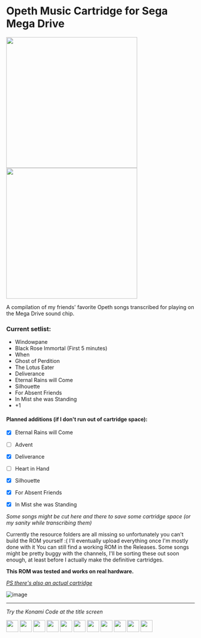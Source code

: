 # Opeth Music Cartridge for Sega Mega Drive

<img src="https://user-images.githubusercontent.com/12115973/168597300-e35c51d3-83f1-46c4-93c1-7f21c54fa37f.png" width="350px"> <img src="https://user-images.githubusercontent.com/12115973/171997758-10450aac-13f7-4a76-8c95-05bb43b2d0d5.png" width="350px">


A compilation of my friends' favorite Opeth songs transcribed for playing on the Mega Drive sound chip. 

### Current setlist:
- Windowpane
- Black Rose Immortal (First 5 minutes)
- When
- Ghost of Perdition
- The Lotus Eater
- Deliverance
- Eternal Rains will Come
- Silhouette
- For Absent Friends
- In Mist she was Standing
- +1

#### Planned additions (if I don't run out of cartridge space):

 - [x]  Eternal Rains will Come
 - [ ]  Advent
 - [x]  Deliverance
 - [ ]  Heart in Hand
 - [x]  Silhouette
 - [x]  For Absent Friends
 - [x]  In Mist she was Standing


*Some songs might be cut here and there to save some cartridge space (or my sanity while transcribing them)*


Currently the resource folders are all missing so unfortunately you can't build the ROM yourself :( 
I'll eventually upload everything once I'm mostly done with it
You can still find a working ROM in the Releases. Some songs might be pretty buggy with the channels, I'll be sorting these out soon enough, at least before I actually make the definitive cartridges.

**This ROM was tested and works on real hardware.** 



[*PS there's also an actual cartridge*](https://flosk.bandcamp.com/merch/opeth-music-collection-physical-cartridge)

![image](https://user-images.githubusercontent.com/12115973/171999805-5bee6acf-c50b-4c14-a2a3-6a7cd89574f4.png)



---


*Try the Konami Code at the title screen*


<img src="https://user-images.githubusercontent.com/12115973/171998399-2a4be64f-34e4-4596-a928-4d414aea10e3.gif" height="32px"> <img src="https://user-images.githubusercontent.com/12115973/171998399-2a4be64f-34e4-4596-a928-4d414aea10e3.gif" height="32px"> <img src="https://user-images.githubusercontent.com/12115973/171998402-316d7924-9940-4b5d-b797-64c020b7c1be.gif" height="32px"> <img src="https://user-images.githubusercontent.com/12115973/171998402-316d7924-9940-4b5d-b797-64c020b7c1be.gif" height="32px"> 
<img src="https://user-images.githubusercontent.com/12115973/171998403-649647d6-76dd-447f-8653-2342132b7188.gif" height="32px"> <img src="https://user-images.githubusercontent.com/12115973/171998404-b218fffc-18b1-47c7-8b52-238edd874a44.gif" height="32px"> <img src="https://user-images.githubusercontent.com/12115973/171998403-649647d6-76dd-447f-8653-2342132b7188.gif" height="32px"> <img src="https://user-images.githubusercontent.com/12115973/171998404-b218fffc-18b1-47c7-8b52-238edd874a44.gif" height="32px"> <img src="https://user-images.githubusercontent.com/12115973/171998401-7e2623ac-48c1-4705-93c8-b1286a617f88.gif" height="32px"> <img src="https://user-images.githubusercontent.com/12115973/171998400-cec85263-f9a7-4925-ba68-b61d59e4bfba.gif" height="32px"> <img src="https://user-images.githubusercontent.com/12115973/171998405-8dc4fcbc-116e-4fee-8e78-8090cf52161a.gif" height="32px">
